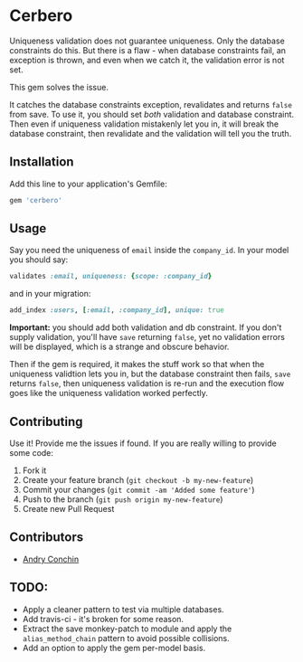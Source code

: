 # Cerbero

Uniqueness validation does not guarantee uniqueness. Only the database
constraints do this. But there is a flaw - when database constraints
fail, an exception is thrown, and even when we catch it, the validation
error is not set.

This gem solves the issue.

It catches the database constraints exception, revalidates and returns
`false` from save. To use it, you should set _both_ validation and
database constraint. Then even if uniqueness validation mistakenly let
you in, it will break the database constraint, then revalidate and the
validation will tell you the truth.

## Installation

Add this line to your application's Gemfile:

```ruby
gem 'cerbero'
```

## Usage

Say you need the uniqueness of `email` inside the `company_id`. In your
model you should say:

```ruby
validates :email, uniqueness: {scope: :company_id}
```

and in your migration:

```ruby
add_index :users, [:email, :company_id], unique: true
```

__Important:__ you should add both validation and db constraint. If you
don't supply validation, you'll have `save` returning `false`, yet no
validation errors will be displayed, which is a strange and obscure
behavior.

Then if the gem is required, it makes the stuff work so that when the
uniqueness validtion lets you in, but the database constraint then
fails, `save` returns `false`, then uniqueness validation is re-run and
the execution flow goes like the uniqueness validation worked perfectly.


## Contributing

Use it! Provide me the issues if found. If you are really willing to
provide some code:

1. Fork it
2. Create your feature branch (`git checkout -b my-new-feature`)
3. Commit your changes (`git commit -am 'Added some feature'`)
4. Push to the branch (`git push origin my-new-feature`)
5. Create new Pull Request

## Contributors

* [Andry Conchin](https://github.com/andrykonchin)

## TODO:

- Apply a cleaner pattern to test via multiple databases.
- Add travis-ci - it's broken for some reason.
- Extract the save monkey-patch to module and apply the
`alias_method_chain` pattern to avoid possible collisions.
- Add an option to apply the gem per-model basis.
